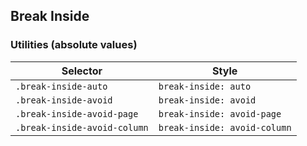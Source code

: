 ## Break Inside

### Utilities (absolute values)

| Selector                     | Style                        |
| ---------------------------- | ---------------------------- |
| `.break-inside-auto`         | `break-inside: auto`         |
| `.break-inside-avoid`        | `break-inside: avoid`        |
| `.break-inside-avoid-page`   | `break-inside: avoid-page`   |
| `.break-inside-avoid-column` | `break-inside: avoid-column` |
